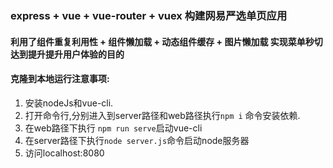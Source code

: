### express + vue + vue-router + vuex 构建网易严选单页应用
#### 利用了组件重复利用性 + 组件懒加载 + 动态组件缓存 + 图片懒加载 实现菜单秒切达到提升提升用户体验的目的

#### 克隆到本地运行注意事项:
1. 安装nodeJs和vue-cli.
2. 打开命令行,分别进入到server路径和web路径执行`npm i` 命令安装依赖.
3. 在web路径下执行 `npm run serve`启动vue-cli
4. 在server路径下执行`node server.js`命令启动node服务器
5. 访问localhost:8080